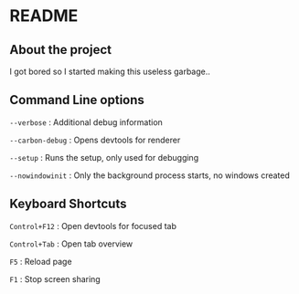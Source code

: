 # README #

## About the project ##
I got bored so I started making this useless garbage..

## Command Line options ##
`--verbose` : Additional debug information

`--carbon-debug` : Opens devtools for renderer

`--setup` : Runs the setup, only used for debugging

`--nowindowinit` : Only the background process starts, no windows created

## Keyboard Shortcuts ##
`Control+F12` : Open devtools for focused tab

`Control+Tab` : Open tab overview

`F5` : Reload page

`F1` : Stop screen sharing
